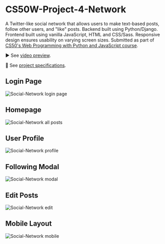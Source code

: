 # CS50W-Project-4-Network

A Twitter-like social network that allows users to make text-based posts, follow other users, and "like" posts. Backend built using Python/Django. Frontend built using vanilla JavaScript, HTML and CSS/Sass. Responsive design ensures usability on varying screen sizes. Submitted as part of [CS50's Web Programming with Python and JavaScript course](https://cs50.harvard.edu/web/2020/).

▶️ See [video preview](https://www.youtube.com/watch?v=MoyRMCyhrXI).

📝 See [project specifications](https://cs50.harvard.edu/web/2020/projects/4/network/).

## Login Page
![Social-Network login page](https://user-images.githubusercontent.com/110285021/212527699-c0af7517-2456-41df-aa9e-ae4ac8dc6f9e.png)

## Homepage
![Social-Network all posts](https://user-images.githubusercontent.com/110285021/212527697-a0643c67-d67c-4ea5-b87b-b8c10e6de051.png)

## User Profile
![Social-Network profile](https://user-images.githubusercontent.com/110285021/212527683-499e18c0-352b-423f-af49-c1c0d3091fdc.png)

## Following Modal
![Social-Network modal](https://user-images.githubusercontent.com/110285021/212527681-fd962ffd-fb2a-4c67-8b85-aadb29af33d1.png)

## Edit Posts
![Social-Network edit](https://user-images.githubusercontent.com/110285021/212527644-7c222737-d41f-41b8-97a1-b85ed2c032dd.png)

## Mobile Layout
![Social-Network mobile](https://user-images.githubusercontent.com/110285021/212527584-045aa70a-4b4d-49a6-acea-5a3622b0479b.png)
